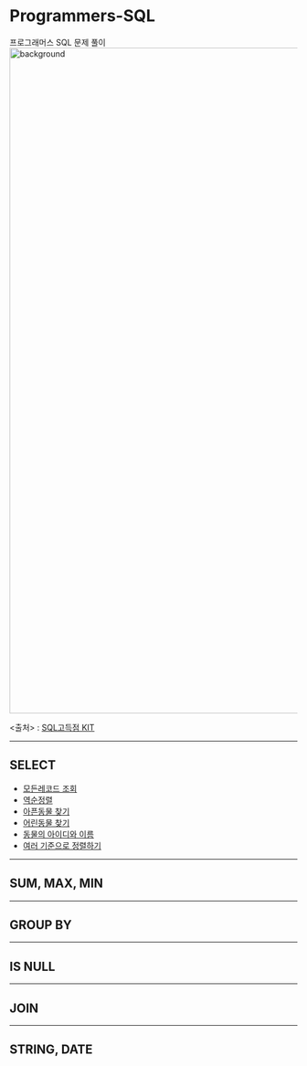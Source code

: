 # Programmers-SQL

프로그래머스 SQL 문제 풀이
<img width="1166" alt="background" src="https://user-images.githubusercontent.com/48948636/112016825-67dbfb00-8b70-11eb-9fd7-0f79f244937b.png">

<출처> : [SQL고득점 KIT](https://programmers.co.kr/learn/challenges)

------------------------
## SELECT
  * [모든레코드 조회](https://github.com/Youngprize33/Programmers-SQL/blob/6ae8c103d729ad068f65e455f587792b4c8b5756/SELECT/1.%20%EB%AA%A8%EB%93%A0%EB%A0%88%EC%BD%94%EB%93%9C%20%EC%A1%B0%ED%9A%8C.md)
  * [역순정렬](https://github.com/Youngprize33/Programmers-SQL/blob/d1bff00be8a0302226537e5315d458d5e54e26d7/SELECT/2.%20%EC%97%AD%EC%88%9C%EC%A0%95%EB%A0%AC.md)
  * [아픈동물 찾기](https://github.com/Youngprize33/Programmers-SQL/blob/922237405e6fd9d45b7390386b71854c54bfae54/SELECT/3.%20%EC%95%84%ED%94%88%20%EB%8F%99%EB%AC%BC%20%EC%B0%BE%EA%B8%B0.md)
  * [어린동물 찾기](https://github.com/Youngprize33/Programmers-SQL/blob/bea8942d52d974d8876a0ed6650d3d2538920647/SELECT/4.%20%EC%96%B4%EB%A6%B0%EB%8F%99%EB%AC%BC%20%EC%B0%BE%EA%B8%B0.md)
  * [동물의 아이디와 이름](https://github.com/Youngprize33/Programmers-SQL/blob/9a905a764bd3ec3826a72e741abc1f072af18941/SELECT/5..%20%EB%8F%99%EB%AC%BC%EC%9D%98%20%EC%95%84%EC%9D%B4%EB%94%94%EC%99%80%20%EC%9D%B4%EB%A6%84.md)
  * [여러 기준으로 정렬하기](https://github.com/Youngprize33/Programmers-SQL/blob/a56dc33fd6799db00dc4ccf67e5265e7199fcc12/SELECT/6.%20%EC%97%AC%EB%9F%AC%20%EA%B8%B0%EC%A4%80%EC%9C%BC%EB%A1%9C%20%EC%A0%95%EB%A0%AC%ED%95%98%EA%B8%B0.md)
-----------------------
## SUM, MAX, MIN


-------------------------
## GROUP BY



--------------------------
## IS NULL



--------------------------
## JOIN


------------------------
## STRING, DATE
